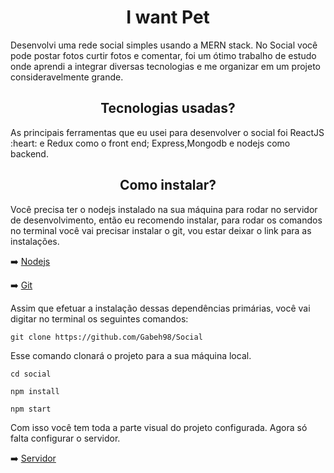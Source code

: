 <h1 align="center">I want Pet</h1>
Desenvolvi uma rede social simples usando a MERN stack. No Social você pode postar fotos curtir fotos e comentar, foi um ótimo trabalho de estudo onde aprendi a integrar diversas tecnologias e me organizar em um projeto consideravelmente grande.
<h2 align="center" >Tecnologias usadas?</h2>
As principais ferramentas que eu usei para desenvolver o social foi ReactJS :heart: e Redux como o front end; Express,Mongodb e nodejs como backend.

<h2 align="center">Como instalar?</h2>


Você precisa ter o nodejs instalado na sua máquina para rodar no servidor de desenvolvimento, então eu recomendo instalar, para rodar os comandos no terminal você vai precisar instalar o git, vou estar deixar o link para as instalações.




➡️ [Nodejs](https://nodejs.org/en/)

➡️ [Git](https://git-scm.com/downloads)

Assim que efetuar a instalação dessas dependências primárias, você vai digitar no terminal os seguintes comandos:

`git clone https://github.com/Gabeh98/Social`

Esse comando clonará o projeto para a sua máquina local.


`cd social`

`npm install`

`npm start`

Com isso você tem toda a parte visual do projeto configurada. Agora só falta configurar o servidor.

➡️ [Servidor](https://github.com/Gabeh98/social-server)




